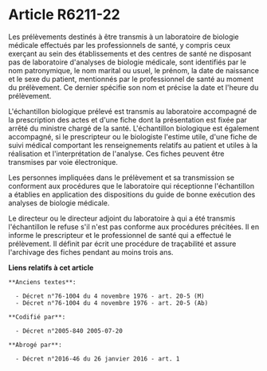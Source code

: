 # Article R6211-22

Les prélèvements destinés à être transmis à un laboratoire de biologie médicale effectués par les professionnels de santé, y
compris ceux exerçant au sein des établissements et des centres de santé ne disposant pas de laboratoire d'analyses de
biologie médicale, sont identifiés par le nom patronymique, le nom marital ou usuel, le prénom, la date de naissance et le
sexe du patient, mentionnés par le professionnel de santé au moment du prélèvement. Ce dernier spécifie son nom et précise la
date et l'heure du prélèvement.

L'échantillon biologique prélevé est transmis au laboratoire accompagné de la prescription des actes et d'une fiche dont la
présentation est fixée par arrêté du ministre chargé de la santé. L'échantillon biologique est également accompagné, si le
prescripteur ou le biologiste l'estime utile, d'une fiche de suivi médical comportant les renseignements relatifs au patient
et utiles à la réalisation et l'interprétation de l'analyse. Ces fiches peuvent être transmises par voie électronique.

Les personnes impliquées dans le prélèvement et sa transmission se conforment aux procédures que le laboratoire qui
réceptionne l'échantillon a établies en application des dispositions du guide de bonne exécution des analyses de biologie
médicale.

Le directeur ou le directeur adjoint du laboratoire à qui a été transmis l'échantillon le refuse s'il n'est pas conforme aux
procédures précitées. Il en informe le prescripteur et le professionnel de santé qui a effectué le prélèvement. Il définit
par écrit une procédure de traçabilité et assure l'archivage des fiches pendant au moins trois ans.

**Liens relatifs à cet article**

	**Anciens textes**:

	  - Décret n°76-1004 du 4 novembre 1976 - art. 20-5 (M)
	  - Décret n°76-1004 du 4 novembre 1976 - art. 20-5 (Ab)

	**Codifié par**:

	  - Décret n°2005-840 2005-07-20

	**Abrogé par**:

	  - Décret n°2016-46 du 26 janvier 2016 - art. 1
